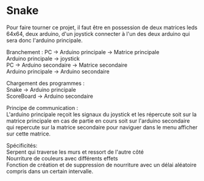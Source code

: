 # Snake  
  
Pour faire tourner ce projet, il faut être en possession de deux matrices leds 64x64, deux arduino, d'un joystick connecter à l'un des deux arduino qui sera donc l'arduino principale.  
  
Branchement :
PC -> Arduino principale -> Matrice principale  
Arduino principale -> joystick  
PC -> Arduino secondaire -> Matrice secondaire  
Arduino principale -> Arduino secondaire  
  
Chargement des programmes :  
Snake -> Arduino principale  
ScoreBoard -> Arduino secondaire  
  
Principe de communication :  
L'arduino principale reçoit les signaux du joystick et les répercute soit sur la matrice principale en cas de partie en cours soit sur l'arduino secondaire qui repercute sur la matrice secondaire pour naviguer dans le menu afficher sur cette matrice.  

Spécificités:  
Serpent qui traverse les murs et ressort de l'autre côté  
Nourriture de couleurs avec différents effets  
Fonction de création et de suppression de nourriture avec un délai aléatoire compris dans un certain intervalle.  
